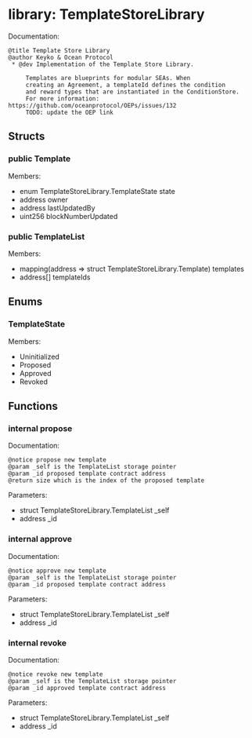 
# library: TemplateStoreLibrary

Documentation:
```
@title Template Store Library
@author Keyko & Ocean Protocol
 * @dev Implementation of the Template Store Library.
     
     Templates are blueprints for modular SEAs. When 
     creating an Agreement, a templateId defines the condition 
     and reward types that are instantiated in the ConditionStore.
     For more information: https://github.com/oceanprotocol/OEPs/issues/132
     TODO: update the OEP link 
```

## Structs

### public Template
Members:
* enum TemplateStoreLibrary.TemplateState state
* address owner
* address lastUpdatedBy
* uint256 blockNumberUpdated

### public TemplateList
Members:
* mapping(address => struct TemplateStoreLibrary.Template) templates
* address[] templateIds

## Enums

###  TemplateState
Members:
*  Uninitialized
*  Proposed
*  Approved
*  Revoked

## Functions

### internal propose

Documentation:

```
@notice propose new template
@param _self is the TemplateList storage pointer
@param _id proposed template contract address 
@return size which is the index of the proposed template
```
Parameters:
* struct TemplateStoreLibrary.TemplateList _self
* address _id

### internal approve

Documentation:

```
@notice approve new template
@param _self is the TemplateList storage pointer
@param _id proposed template contract address
```
Parameters:
* struct TemplateStoreLibrary.TemplateList _self
* address _id

### internal revoke

Documentation:

```
@notice revoke new template
@param _self is the TemplateList storage pointer
@param _id approved template contract address
```
Parameters:
* struct TemplateStoreLibrary.TemplateList _self
* address _id
